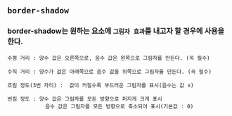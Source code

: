 ## `border-shadow`

### border-shadow는 원하는 요소에 `그림자 효과`를 내고자 할 경우에 사용을 한다.


    수평 거리 : 양수 값은 오른쪽으로, 음수 값은 왼쪽으로 그림자를 만든다. (꼭 필수)

    수직 거리 : 양수가 겂은 아래쪽으로 음수 값을 위쪽으로 그림자를 만든다. (꼭 필수)

    흐림 정도(3번 자리) :  값이 커질수록 부드러운 그림자를 표시(음수는 값 x)

    번짐 정도 : 양수 값은 그림자를 모든 방향으로 퍼지게 크게 표시
                음수 값은 그림자를 모든 방향으로 축소되어 표시(기본값 : 0)